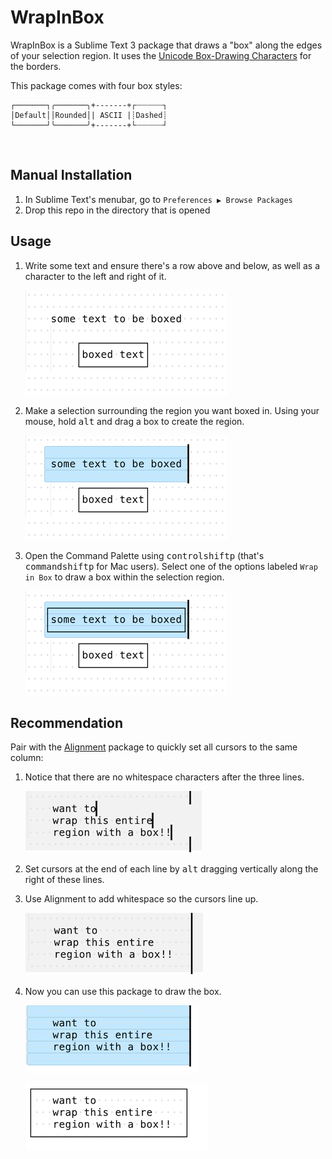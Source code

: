 # WrapInBox

WrapInBox is a Sublime Text 3 package that draws a "box" along the edges of your selection region. It uses the [Unicode Box-Drawing Characters](https://en.wikipedia.org/wiki/Box_Drawing_(Unicode_block)) for the borders.

This package comes with four box styles:

    ┌───────┐╭───────╮+-------+┌┈┈┈┈┈┈┐
    │Default││Rounded│| ASCII |┊Dashed┊
    └───────┘╰───────╯+-------+└┈┈┈┈┈┈┘

<br />

## Manual Installation
1. In Sublime Text's menubar, go to ```Preferences ▶ Browse Packages```
1. Drop this repo in the directory that is opened


## Usage
1. Write some text and ensure there's a row above and below, as well as a character to the left and right of it.

    ![step1](./demo/text.png)

1. Make a selection surrounding the region you want boxed in. Using your mouse, hold <kbd>alt</kbd> and drag a box to create the region.

    ![step2](./demo/textselect.png)

1. Open the Command Palette using <kbd>control</kbd><kbd>shift</kbd><kbd>p</kbd> (that's <kbd>command</kbd><kbd>shift</kbd><kbd>p</kbd> for Mac users). Select one of the options labeled ```Wrap in Box``` to draw a box within the selection region.

    ![step3](./demo/textapply.png)

## Recommendation
Pair with the [Alignment](https://packagecontrol.io/packages/Alignment) package to quickly set all cursors to the same column:

1. Notice that there are no whitespace characters after the three lines.

    ![step1](./demo/1.png) 

1. Set cursors at the end of each line by <kbd>alt</kbd> dragging vertically along the right of these lines.

1. Use Alignment to add whitespace so the cursors line up.

    ![step2](./demo/2.png)

1. Now you can use this package to draw the box.

    ![step3](./demo/3.png)

    ![step4](./demo/4.png)
